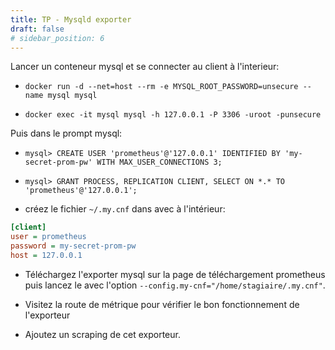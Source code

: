 ```yaml
---
title: TP - Mysqld exporter
draft: false
# sidebar_position: 6
---
```


<!-- - `docker run -it --net=host --rm mysql mysql -h 127.0.0.1 -P 3306 -uroot -pmy-secret-pw` -->

Lancer un conteneur mysql et se connecter au client à l'interieur:

- `docker run -d --net=host --rm -e MYSQL_ROOT_PASSWORD=unsecure --name mysql mysql`

- `docker exec -it mysql mysql -h 127.0.0.1 -P 3306 -uroot -punsecure`

Puis dans le prompt mysql:

- `mysql> CREATE USER 'prometheus'@'127.0.0.1' IDENTIFIED BY 'my-secret-prom-pw' WITH MAX_USER_CONNECTIONS 3;`

- `mysql> GRANT PROCESS, REPLICATION CLIENT, SELECT ON *.* TO 'prometheus'@'127.0.0.1';`

- créez le fichier `~/.my.cnf` dans avec à l'intérieur:

```ini
[client]
user = prometheus
password = my-secret-prom-pw
host = 127.0.0.1
```

- Téléchargez l'exporter mysql sur la page de téléchargement prometheus puis lancez le avec l'option `--config.my-cnf="/home/stagiaire/.my.cnf"`.

- Visitez la route de métrique pour vérifier le bon fonctionnement de l'exporteur

- Ajoutez un scraping de cet exporteur.